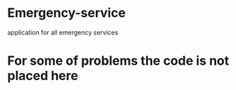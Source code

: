# Emergency-service
application for all emergency services
<h1>For some of problems the code is not placed here</h1>
